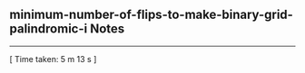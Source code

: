 <h2>minimum-number-of-flips-to-make-binary-grid-palindromic-i Notes</h2><hr>[ Time taken: 5 m 13 s ]